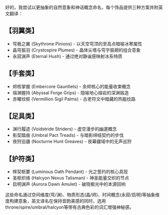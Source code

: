 好的，我尝试以更抽象的自然意象和神话概念命名，每个饰品提供三种方案并附英文翻译：

## 【羽翼类】

- 穹极之翼 (Skythrone Pinions) - 以天空穹顶的至高点暗喻冰寒属性
- 晶穹振羽 (Crystospire Plumes) - 晶体尖塔与穹宇振翅的组合意象
- 永寂渊声 (Eternal Hush) - 通过绝对静谧感映射冰系特质

## 【手套类】

- 烬核掌握 (Embercore Gauntlets) - 余烬核心的能量收束概念
- 熔渊握持 (Abyssal Forge Grips) - 隐喻地心熔岩的深渊锻造
- 赤曜纹枢 (Vermillion Sigil Palms) - 古老符文中暗藏的热能纹路

## 【足具类】

- 渊行履迹 (Voidstride Striders) - 虚空漫步的幽邃概念
- 影契踏痕 (Umbral Pact Treads) - 与暗影缔结契约的步伐
- 夜狩巡疆 (Nocturne Hunt Greaves) - 夜幕疆域中的无声巡狩

## 【护符类】

- 辉契枢要 (Luminous Oath Pendant) - 光之誓约的核心具现
- 圣枢织络 (Halcyon Nexus Talisman) - 神圣能量交织的节点
- 启明渊声 (Aurora Dawn Amulet) - 破晓极光中的本源回响

这些命名通过空间维度(穹/渊)、物质形态(晶/烬)、时间概念(永寂/启明)等抽象维度构建意象，英文译名在保持音韵美感的同时，选用throne/spire/umbral/halcyon等带有古典色彩的词汇增强神秘感。
